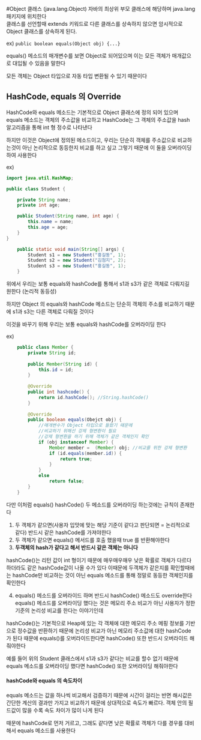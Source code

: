 #Object 클래스 (java.lang.Object)
자바의 최상위 부모 클래스에 해당하며 java.lang 패키지에 위치한다 <br/>
클래스를 선언할때 extends 키워드로 다른 클래스를 상속하지 않으면 암시적으로 Object 클래스를 상속하게 된다.

ex) ```public boolean equals(Object obj) {...}```

equals() 메소드의 매개변수를 보면 Object로 되어있으며 이는 모든 객체가 매개값으로 대입될 수 있음을 말한다

모든 객체는 Object 타입으로 자동 타입 변환될 수 있기 때문이다

## HashCode, equals 의 Override

HashCode와 equals 메소드는 기본적으로 Object 클래스에 정의 되어 있으며 equals 메소드는 객체의 주소값을 비교하고
HashCode는 그 객체의 주소값을 hash 알고리즘을 통해 int 형 정수로 나타낸다

하지만 이것은 Object에 정의된 메소드이고, 우리는 단순히 객체를 주소값으로 비교하는것이 아닌 논리적으로 동등한지
비교를 하고 싶고 그렇기 때문에 이 둘을 오버라이딩하여 사용한다

ex)

```java
import java.util.HashMap;

public class Student {

    private String name;
    private int age;

    public Student(String name, int age) {
        this.name = name;
        this.age = age;
    }
}

    public static void main(String[] args) {
        Student s1 = new Student("홍길동", 1);
        Student s2 = new Student("김첨지", 2);
        Student s3 = new Student("홍길동", 1);
    }
```

위에서 우리는 보통 equals와 hashCode를 통해서 s1과 s3가 같은 객체로 다뤄지길 원한다 (논리적 동등성)

하지만 Object 의 equals와 hashCode 메소드는 단순히 객체의 주소를 비교하기 때문에 s1과 s3는 다른 객체로
다뤄질 것이다

이것을 바꾸기 위해 우리는 보통 equals와 hashCode를 오버라이딩 한다

ex)
```java
    public class Member {
        private String id;
        
        public Member(String id) {
            this.id = id;
        }
        
        @Override
        public int hashcode() {
            return id.hashCode(); //String.hashCode()
        }
        
        @Override
        public boolean equals(Obejct obj) {
            //매개변수가 Object 타입으로 들왔기 때문에 
            //비교하기 위해선 강제 형변환이 필요
            //강제 형변환을 하기 위해 객체가 같은 객체인지 확인
            if (obj instanceof Member) { 
                Member member =  (Member) obj; //비교를 위한 강제 형변환
                if (id.equals(member.id)) {
                    return true;
                }
            }
            else
                return false;
        }
    }
```

다만 이처럼 equals() hashCode() 두 메소드를 오버라이딩 하는것에는 규칙이 존재한다
1. 두 객체가 같으면(사용자 입맛에 맞는 해당 기준이 같다고 판단되면 = 논리적으로 같다)
   반드시 같은 hashCode를 가져야한다
2. 두 객체가 같으면 equals() 메서드를 호출 했을때 true 를 반환해야한다
3. **두객체의 hash가 같다고 해서 반드시 같은 객체는 아니다**

hashCode()는 리턴 값이 int 형이기 때문에 매우매우매우 낮은 확률로 객체가 다르다하더라도 같은 hashCode값이
나올 수가 있다 이때문에 두객체가 같은지를 확인할때에는 hashCode만 비교하는 것이 아닌 equals 메소드를 통해
정말로 동등한 객체인지를 확인한다

4. equals() 메소드를 오버라이드 하며 반드시 hashCode() 메소드도 override한다
   equals() 메소드를 오버라이딩 했다는 것은 메모리 주소 비교가 아닌 사용자가 정한 기준의 논리성 비교를 한다는
   이야기인데

hashCode()는 기본적으로 Heap에 있는 각 객체에 대한 메모리 주소 메핑 정보를 기반으로 정수값을 반환하기 때문에
논리성 비교가 아닌 메모리 주소값에 대한 hashCode가 된다 때문에 equals()를 오버라이드한다면 hashCode()
또한 반드시 오버라이드 해줘야한다

예를 들어 위의 Student 클래스에서 s1과 s3가 같다는 비교를 할수 없기 때문에 equals 메소드를 오버라이딩 했다면
hashCode() 또한 오버라이딩 해줘야한다

#### hashCode와 equals 의 속도차이
equals 메소드는 값을 하나씩 비교해서 검증하기 때문에 시간이 걸리는 반면 해시값은 간단한 계산의 결과만 가지고
비교하기 때문에 상대적으로 속도가 빠르다. 객체 안의 필드값이 많을 수록 속도 차이가 많이 나게 된다

때문에 hashCode로 먼저 거르고, 그래도 같다면 낮은 확률로 객체가 다를 경우를 대비해서 equals 메소드를 사용한다
